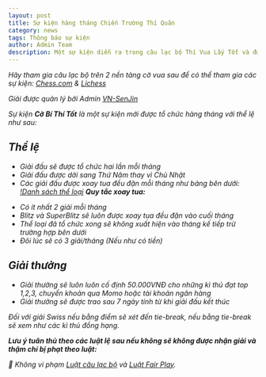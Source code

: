 ```yaml
---
layout: post
title: Sự kiện hàng tháng Chiến Trường Thí Quân
category: news
tags: Thông báo sự kiện
author: Admin Team
description: Một sự kiện diễn ra trong câu lạc bộ Thí Vua Lấy Tốt và được tổ chức hàng tháng với giải thưởng...
---
```


<i>Hãy tham gia câu lạc bộ trên 2 nền tảng cờ vua sau để có thể tham gia các sự kiện: [Chess.com](https://link.chess.com/club/0CVQh6) & [Lichess](https://lichess.org/team/thi-vua-lay-tot-tungjohn-playing-chess)

*Giải được quản lý bởi Admin [VN-SenJin](/leaders#admins)*

Sự kiện <b>Cờ Bí Thí Tốt</b> là một sự kiện mới được tổ chức hàng tháng với thể lệ như sau:

## Thể lệ

- Giải đấu sẽ được tổ chức hai lần mỗi tháng
- Giải đấu được dời sang Thứ Năm thay vì Chủ Nhật
- Các giải đấu được xoay tua đều đặn mỗi tháng như bảng bên dưới:
[!Danh sách thể loại](/images/news/2025/09/10/su-kien-co-bi-thi-tot.png)
**Quy tắc xoay tua:**

+ Có ít nhất 2 giải mỗi tháng
+ Blitz và SuperBlitz sẽ luôn được xoay tua đều đặn vào cuối tháng
+ Thể loại đã tổ chức xong sẽ không xuất hiện vào tháng kế tiếp trừ trường hợp bên dưới
+ Đôi lúc sẽ có 3 giải/tháng (Nếu như có tiền)

## Giải thưởng

+ Giải thưởng sẽ luôn luôn cố định 50.000VNĐ cho những kì thủ đạt top 1,2,3, chuyển khoản qua Momo hoặc tài khoản ngân hàng
+ Giải thưởng sẽ được trao sau 7 ngày tính từ khi giải đấu kết thúc

*Đối với giải Swiss nếu bằng điểm sẽ xét đến tie-break, nếu bằng tie-break sẽ xem như các kì thủ đồng hạng.*

__Lưu ý tuân thủ theo các luật lệ sau nếu không sẽ không được nhận giải và thậm chí bị phạt theo luật:__

🚫 Không vi phạm [Luật câu lạc bộ](https://chess.com/news/quy-dinh-cua-clb-tungjohn-playing-chess-7-2024) và [Luật Fair Play](https://chess.com/news/luat-choi-cong-bang-cua-clb-thi-vua-lay-tot).
